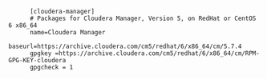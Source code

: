 </pre>
<code>
      [cloudera-manager]
      # Packages for Cloudera Manager, Version 5, on RedHat or CentOS 6 x86_64
      name=Cloudera Manager
      baseurl=https://archive.cloudera.com/cm5/redhat/6/x86_64/cm/5.7.4
      gpgkey =https://archive.cloudera.com/cm5/redhat/6/x86_64/cm/RPM-GPG-KEY-cloudera
      gpgcheck = 1
</code>
</pre>
